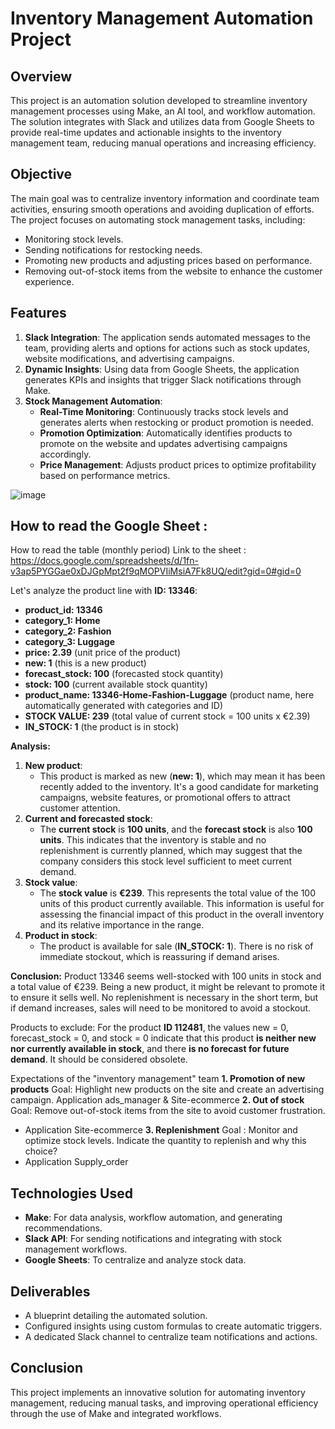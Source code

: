 # Inventory Management Automation Project

## Overview
This project is an automation solution developed to streamline inventory management processes using Make, an AI tool, and workflow automation. The solution integrates with Slack and utilizes data from Google Sheets to provide real-time updates and actionable insights to the inventory management team, reducing manual operations and increasing efficiency.

## Objective
The main goal was to centralize inventory information and coordinate team activities, ensuring smooth operations and avoiding duplication of efforts. The project focuses on automating stock management tasks, including:

- Monitoring stock levels.
- Sending notifications for restocking needs.
- Promoting new products and adjusting prices based on performance.
- Removing out-of-stock items from the website to enhance the customer experience.

## Features
1. **Slack Integration**: The application sends automated messages to the team, providing alerts and options for actions such as stock updates, website modifications, and advertising campaigns.
2. **Dynamic Insights**: Using data from Google Sheets, the application generates KPIs and insights that trigger Slack notifications through Make.
3. **Stock Management Automation**:
   - **Real-Time Monitoring**: Continuously tracks stock levels and generates alerts when restocking or product promotion is needed.
   - **Promotion Optimization**: Automatically identifies products to promote on the website and updates advertising campaigns accordingly.
   - **Price Management**: Adjusts product prices to optimize profitability based on performance metrics.

  ![image](https://github.com/user-attachments/assets/eaae9e8b-5a67-434d-a651-59cdbc582f1b)

## How to read the Google Sheet :

How to read the table (monthly period) Link to the sheet :
https://docs.google.com/spreadsheets/d/1fn-v3ap5PYGGae0xDJGpMpt2f9qMOPVIiMsiA7Fk8UQ/edit?gid=0#gid=0

Let's analyze the product line with **ID: 13346**:
* **product_id: 13346**
* **category_1: Home**
* **category_2: Fashion**
* **category_3: Luggage**
* **price: 2.39** (unit price of the product)
* **new: 1** (this is a new product)
* **forecast_stock: 100** (forecasted stock quantity)
* **stock: 100** (current available stock quantity)
* **product_name: 13346-Home-Fashion-Luggage** (product name, here automatically generated with categories and ID)
* **STOCK VALUE: 239** (total value of current stock = 100 units x €2.39)
* **IN_STOCK: 1** (the product is in stock)

**Analysis:**
1. **New product**:
   * This product is marked as new (**new: 1**), which may mean it has been recently added to the inventory. It's a good candidate for marketing campaigns, website features, or promotional offers to attract customer attention.
2. **Current and forecasted stock**:
   * The **current stock** is **100 units**, and the **forecast stock** is also **100 units**. This indicates that the inventory is stable and no replenishment is currently planned, which may suggest that the company considers this stock level sufficient to meet current demand.
3. **Stock value**:
   * The **stock value** is **€239**. This represents the total value of the 100 units of this product currently available. This information is useful for assessing the financial impact of this product in the overall inventory and its relative importance in the range.
4. **Product in stock**:
   * The product is available for sale (**IN_STOCK: 1**). There is no risk of immediate stockout, which is reassuring if demand arises.

**Conclusion:**
Product 13346 seems well-stocked with 100 units in stock and a total value of €239. Being a new product, it might be relevant to promote it to ensure it sells well. No replenishment is necessary in the short term, but if demand increases, sales will need to be monitored to avoid a stockout.

Products to exclude:
For the product **ID 112481**, the values new = 0, forecast_stock = 0, and stock = 0 indicate that this product **is neither new nor currently available in stock**, and there **is no forecast for future demand**. It should be considered obsolete.

Expectations of the "inventory management" team
**1. Promotion of new products**
Goal: Highlight new products on the site and create an advertising campaign.
Application ads_manager & Site-ecommerce
**2. Out of stock**
Goal: Remove out-of-stock items from the site to avoid customer frustration.
* Application Site-ecommerce
**3. Replenishment**
Goal : Monitor and optimize stock levels. Indicate the quantity to replenish and why this choice?
* Application Supply_order

## Technologies Used
- **Make**: For data analysis, workflow automation, and generating recommendations.
- **Slack API**: For sending notifications and integrating with stock management workflows.
- **Google Sheets**: To centralize and analyze stock data.

## Deliverables
- A blueprint detailing the automated solution.
- Configured insights using custom formulas to create automatic triggers.
- A dedicated Slack channel to centralize team notifications and actions.

## Conclusion
This project implements an innovative solution for automating inventory management, reducing manual tasks, and improving operational efficiency through the use of Make and integrated workflows.
